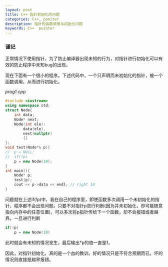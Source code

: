 ```yaml
---
layout: post
title: C++ 指针初始化的问题
categories: C++, poniter
description: 指针的函数调用与初始化问题
keywords: C++  pointer
---
```


### 谨记

正常情况下使用指针，为了防止编译器出现未知的行为，对指针进行初始化可以有效的防止程序中未知bug的出现。

现在下面有一个很小的程序。下述代码中，一个只声明而未初始化的指针，被一个函数调用，从而进行初始化。

*prog1.cpp*

```C++
#include <iostream>
using namespace std;
struct Node{
	int data;
	Node* next;
	Node(int ele):
		data(ele),
		next(nullptr)
		{}
};
void test(Node*& p){
//	p = NULL;
//	if(!p)
	p = new Node(10);
}
int main(){
	Node* p;
	test(p);
	cout << p->data << endl; // right 10
}
```

问题就在上述if(!p)中，我在自己的程序里，即使函数多次调用一个未初始化的指针，程序都不会出现问题。只要不对指针p进行判断(因为并未初始化，却可能随意指向内存中的任意位置)，可以多次将p指针传给下一个函数，却不会报错或者越界。一旦进行判断

```c++
if(!p)
    p = new Node(10)
```

此时就会有未知的情况发生，最后输出*p的值一直是1。

因此，对指针初始化，真的是一个血的教训。好的情况只是不符合预期而已，坏的情况则直接是越界报错。

